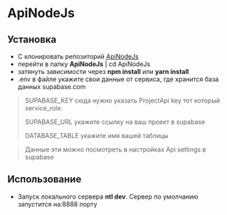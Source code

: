 # ApiNodeJs
## Установка
+ С клонировать репозиторий [ApiNodeJs](https://github.com/tt-dev-23/ApiNodeJs)  
+ перейти в папку **ApiNodeJs** | cd ApiNodeJs
+ затянуть зависимости через **npm install** или **yarn install**
+ .env в файле укажите свои данные от сервиса, где хранится база данных supabase.com
> SUPABASE_KEY сюда нужно указать ProjectApi key тот который service_role.
> 
> SUPABASE_URL укажите ссылку на ваш проект в supabase
> 
> DATABASE_TABLE укажите имя вашей таблицы

> Данные эти можно посмотреть в настройках Api settings в supabase

## Использование
+ Запуск локального сервера **ntl dev**. Сервер по умолчанию запустится на:8888 порту

